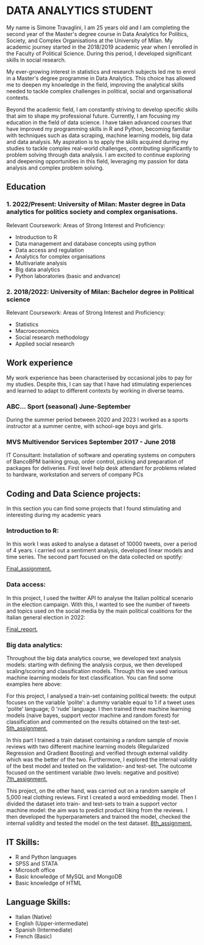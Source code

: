 # DATA ANALYTICS STUDENT

My name is Simone Travaglini, I am 25 years old and I am completing the second year of the Master's degree course in Data Analytics for Politics, Society, and Complex Organisations at the University of Milan. 
My academic journey started in the 2018/2019 academic year when I enrolled in the Faculty of Political Science. During this period, I developed significant skills in social research.

My ever-growing interest in statistics and research subjects led me to enrol in a Master's degree programme in Data Analytics. This choice has allowed me to deepen my knowledge in the field, improving the analytical skills needed to tackle complex challenges in political, social and organisational contexts.

Beyond the academic field, I am constantly striving to develop specific skills that aim to shape my professional future. Currently, I am focusing my education in the field of data science. I have taken advanced courses that have improved my programming skills in R and Python, becoming familiar with techniques such as data scraping, machine learning models, big data and data analysis.
My aspiration is to apply the skills acquired during my studies to tackle complex real-world challenges, contributing significantly to problem solving through data analysis. I am excited to continue exploring and deepening opportunities in this field, leveraging my passion for data analysis and complex problem solving.

## Education
### 1. 2022/Present: University of Milan: Master degree in Data analytics for politics society and complex organisations.
Relevant Coursework: Areas of Strong Interest and Proficiency:
- Introduction to R
- Data management and database concepts using python
- Data access and regulation
- Analytics for complex organisations
- Multivariate analysis
- Big data analytics
- Python laboratories (basic and andvance)
  
### 2. 2018/2022: University of Milan: Bachelor degree in Political science
Relevant Coursework: Areas of Strong Interest and Proficiency:
- Statistics
- Macroeconomics
- Social research methodology
- Applied social research

## Work experience

My work experience has been characterised by occasional jobs to pay for my studies. Despite this, I can say that I have had stimulating experiences and learned to adapt to different contexts by working in diverse teams.

### ABC... Sport (seasonal) June-September
During the summer period between 2020 and 2023 I worked as a sports instructor at a summer centre, with school-age boys and girls.

### MVS Multivendor Services September 2017 - June 2018
IT Consultant: Installation of software and operating systems on computers of BancoBPM banking group, order control, picking and preparation of packages for deliveries. First level help desk attendant for problems related to hardware, workstation and servers of company PCs

## Coding and Data Science projects:
In this section you can find some projects that I found stimulating and interesting during my academic years

### Introduction to R: 
In this work I was asked to analyse a dataset of 10000 tweets, over a period of 4 years. i carried out a sentiment analysis, developed linear models and time series. The second part focused on the data collected on spotify:

<a href="projects/final_assignment_Travaglini.html" target="_blank">Final_assignment.</a>

### Data access: 
In this project, I used the twitter API to analyse the Italian political scenario in the election campaign. With this, I wanted to see the number of tweets and topics used on the social media by the main political coalitions for the Italian general election in 2022:

<a href="projects/finalreport_Travaglini.html" target="_blank">Final_report.</a>

### Big data analytics: 

Throughout the big data analytics course, we developed text analysis models: starting with defining the analysis corpus, we then developed scaling/scoring and classification models. Through this we used various machine learning models for text classification.
You can find some examples here above:

For this project, I analysed a train-set containing political tweets: the output focuses on the variable 'polite': a dummy variable equal to 1 if a tweet uses 'polite' language; 0 'rude' language. I then trained three machine learning models (naive bayes, support vector machine and random forest) for classification and commented on the results obtained on the test-set.
<a href="projects/fifth_assignment_travaglini.html" target="_blank">5th_assignment.</a>

In this part I trained a train dataset containing a random sample of movie reviews with two different machine learning models (Regularized Regression and
Gradient Boosting) and verified through external validity which was the better of the two. Furthermore, I explored the internal validity of the best model and tested on the validation- and test-set. The outcome focused on the sentiment variable (two levels: negative and positive)
<a href="projects/ass7_travaglini.pdf" target="_blank">7th_assignment.</a>

This project, on the other hand, was carried out on a random sample of 5,000 real clothing reviews. First I created a word embedding model. Then I divided the dataset into train- and test-sets to train a support vector machine model: the aim was to predict product liking from the reviews. I then developed the hyperparameters and trained the model, checked the internal validity and tested the model on the test dataset.
<a href="projects/8ass.html" target="_blank">8th_assignment.</a>

## IT Skills:
- R and Python languages
- SPSS and STATA
- Microsoft office
- Basic knowledge of MySQL and MongoDB
- Basic knowledge of HTML
  
## Language Skills:
- Italian (Native)
- English (Upper-intermediate)
- Spanish (Intermediate)
- French (Basic)
